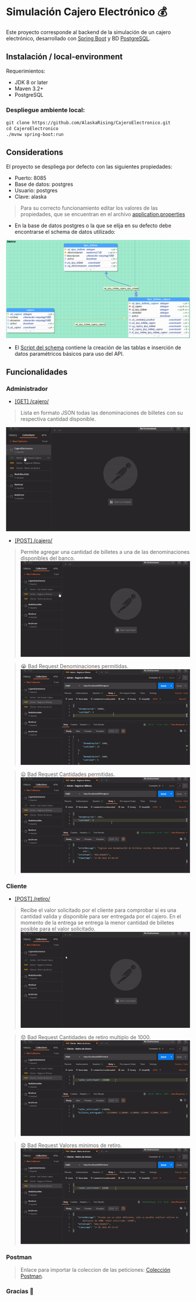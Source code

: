 # Simulación Cajero Electrónico :moneybag:

Este proyecto corresponde al backend de la simulación de un cajero electrónico, desarrollado con [Spring Boot](https://spring.io/) y BD [PostgreSQL](https://www.postgresql.org/).

## Instalación / local-environment

Requerimientos:
- JDK 8 or later
- Maven 3.2+
- PostgreSQL

### Despliegue ambiente local: 
```shell
git clone https://github.com/AlaskaRising/CajeroElectronico.git
cd CajeroElectronico
./mvnw spring-boot:run
```

## Considerations
 El proyecto se despliega por defecto con las siguientes propiedades:
* Puerto: 8085
* Base de datos: postgres
* Usuario: postgres
* Clave: alaska
> Para su correcto funcionamiento editar los valores de las propiedades, que se encuentran en el archivo [application.properties](https://github.com/AlaskaRising/CajeroElectronico/blob/630605db729b7fc5e6553833c06318595bc3866a/src/main/resources/application.properties#L4)

* En la base de datos postgres o la que se elija en su defecto debe encontrarse el schema de datos utilizado:

![Schema banco](https://github.com/AlaskaRising/CajeroElectronico/blob/master/database/ModeloDB.PNG)

* El [Script del schema](https://github.com/AlaskaRising/CajeroElectronico/blob/master/database/cajero.sql) contiene la creación de las tablas e inserción de datos paramétricos básicos para uso del API.

## Funcionalidades 

### Administrador
* [[GET]  /cajero/](https://github.com/AlaskaRising/CajeroElectronico/blob/630605db729b7fc5e6553833c06318595bc3866a/src/main/java/com/acsendo/CajeroElectronico/controllers/CajeroController.java#L24)
> Lista en formato JSON todas las denominaciones de billetes con su respectiva cantidad disponible.

![Admin 1](https://github.com/AlaskaRising/CajeroElectronico/blob/master/gif_readme/Admin_get.gif)

* [[POST]  /cajero/](https://github.com/AlaskaRising/CajeroElectronico/blob/630605db729b7fc5e6553833c06318595bc3866a/src/main/java/com/acsendo/CajeroElectronico/controllers/CajeroController.java#L29)

> Permite agregar una cantidad de billetes a una de las denominaciones disponibles del banco.
![Admin 2](https://github.com/AlaskaRising/CajeroElectronico/blob/master/gif_readme/Admin_post.gif)

> :sob: Bad Request Denominaciones permitidas.
![Admin 3](https://github.com/AlaskaRising/CajeroElectronico/blob/master/gif_readme/Amin_post_error1.gif)

> :frowning: Bad Request Cantidades permitidas.
![Admin 4](https://github.com/AlaskaRising/CajeroElectronico/blob/master/gif_readme/Amin_post_error2.gif)

### Cliente
* [[POST]  /retiro/](https://github.com/AlaskaRising/CajeroElectronico/blob/630605db729b7fc5e6553833c06318595bc3866a/src/main/java/com/acsendo/CajeroElectronico/controllers/RetiroController.java#L25)
> Recibe el valor solicitado por el cliente para comprobar si es una cantidad valida y disponible para ser entregada por el cajero.  En el momento de la entrega se entrega la menor cantidad de billetes posible para el valor solicitado. 
![Cliente 1](https://github.com/AlaskaRising/CajeroElectronico/blob/master/gif_readme/Cliente_post.gif)

> :worried: Bad Request Cantidades de retiro multiplo de 1000.
![Cliente 2](https://github.com/AlaskaRising/CajeroElectronico/blob/master/gif_readme/Cliente_error1.gif)

> :anguished: Bad Request Valores minimos de retiro.
![Cliente 3](https://github.com/AlaskaRising/CajeroElectronico/blob/master/gif_readme/Cliente_error2.gif)

### Postman
> Enlace para importar la coleccion de las peticiones: [Colección Postman](https://www.getpostman.com/collections/db5ecedb46b0ae78d727).



### Gracias :tiger:
